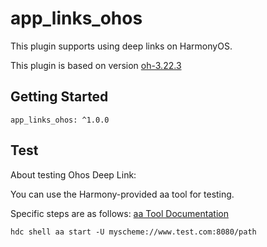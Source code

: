 # app_links_ohos
This plugin supports using deep links on HarmonyOS.

This plugin is based on version [oh-3.22.3](https://gitee.com/harmonycommando_flutter/flutter/tree/oh-3.22.3/)

## Getting Started
```yarml
app_links_ohos: ^1.0.0
```

## Test
About testing Ohos Deep Link:

You can use the Harmony-provided aa tool for testing.

Specific steps are as follows:
[aa Tool Documentation](https://developer.huawei.com/consumer/cn/doc/harmonyos-guides-V13/aa-tool-V13)

 ```shell
 hdc shell aa start -U myscheme://www.test.com:8080/path
 ```